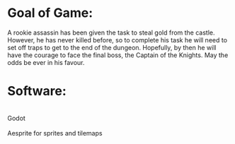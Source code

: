 # Goal of Game:
A rookie assassin has been given the task to steal gold from the castle. However, he has never killed before, so to complete his task he will need to set off traps to get to the end of the dungeon. Hopefully, by then he will have the courage to face the final boss, the Captain of the Knights. May the odds be ever in his favour.

# Software:
<br> Godot </br>
<br>Aesprite for sprites and tilemaps</br>
